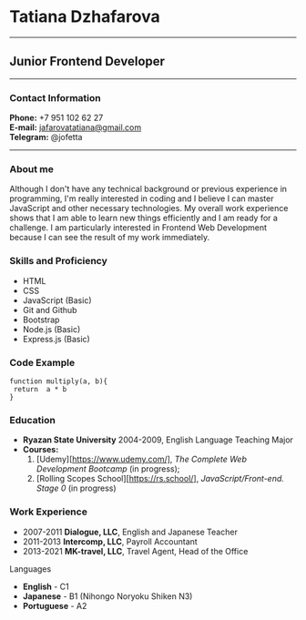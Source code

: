 # Tatiana Dzhafarova
------
## Junior Frontend Developer
------
### Contact Information
**Phone:** +7 951 102 62 27  
**E-mail:** jafarovatatiana@gmail.com  
**Telegram:** @jofetta  

------
### About me

Although I don't have any technical background or previous experience in programming, I'm really interested in coding and I believe I can master JavaScript and other necessary technologies. My overall work experience shows that I am able to learn new things efficiently and I am ready for a challenge. I am particularly interested in Frontend Web Development because I can see the result of my work immediately. 
  
### Skills and Proficiency

* HTML
* CSS 
* JavaScript (Basic)
* Git and Github 
* Bootstrap
* Node.js (Basic)
* Express.js (Basic)

### Code Example

``` 
function multiply(a, b){
 return  a * b
} 
```  


### Education
* **Ryazan State University** 2004-2009, English Language Teaching Major
* **Courses:**
    1. [Udemy][https://www.udemy.com/], *The Complete Web Development Bootcamp* (in progress);
    2. [Rolling Scopes School][https://rs.school/], *JavaScript/Front-end. Stage 0* (in progress)

### Work Experience

* 2007-2011 **Dialogue, LLC**, English and Japanese Teacher
* 2011-2013 **Intercomp, LLC**, Payroll Accountant
* 2013-2021 **MK-travel, LLC**, Travel Agent, Head of the Office

Languages

* **English** - C1
* **Japanese** - B1 (Nihongo Noryoku Shiken N3)
* **Portuguese** - A2 
